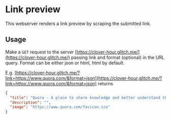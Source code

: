 # Link preview
This webserver renders a link preview by scraping the submitted link.

## Usage
Make a `GET` request to the server [https://clover-hour.glitch.me/](https://clover-hour.glitch.me/) passing link and format (optional) in the URL query. Format can be either json or html, html by default.

E.g.
[https://clover-hour.glitch.me/?link=https://www.quora.com/&format=json](https://clover-hour.glitch.me/?link=https://www.quora.com/&format=json) returns
```json
{
  "title": "Quora - A place to share knowledge and better understand the world.",
  "description": "",
  "image": "https://www.quora.com/favicon.ico"
}
```